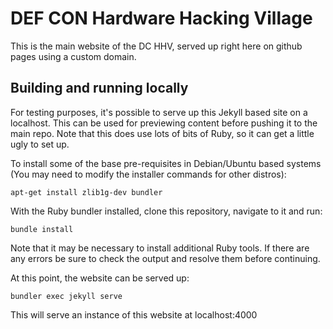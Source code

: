 DEF CON Hardware Hacking Village
===========================================
This is the main website of the DC HHV, served up right here on github pages using a custom domain.

Building and running locally
-------------
For testing purposes, it's possible to serve up this Jekyll based site on a localhost.  This can be used for previewing content before pushing it to the main repo.  Note that this does use lots of bits of Ruby, so it can get a little ugly to set up.

To install some of the base pre-requisites in Debian/Ubuntu based systems (You may need to modify the installer commands for other distros):

`apt-get install zlib1g-dev bundler`

With the Ruby bundler installed, clone this repository, navigate to it and run:

`bundle install`

Note that it may be necessary to install additional Ruby tools.  If there are any errors be sure to check the output and resolve them before continuing.

At this point, the website can be served up:

`bundler exec jekyll serve`

This will serve an instance of this website at localhost:4000
